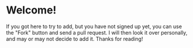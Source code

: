 # Welcome!
If you got here to try to add, but you have not signed up yet, you can use the "Fork" button and send a pull request. I will then look it over personally, and may or may not decide to add it. Thanks for reading!

